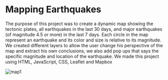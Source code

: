 # Mapping Earthquakes

The purpose of this project was to create a dynamic map showing the tectonic plates, all earthquakes in the last 30 days, and major earthquakes (of magnitude 4.5 or more) in the last 7 days. Each circle in the map represent an earthquake and its color and size is relative to its magnitude. We created different layers to allow the user change his perspective of the map and extract his own conclusions, we also add pop ups that says the specific magnitude and location of the earthquake. We made this project using HTML, JavaScript, CSS, Leaflet and Mapbox

![map1](https://user-images.githubusercontent.com/81272629/126051823-428cac57-e4f0-470f-bc8e-021930e99d99.png)

